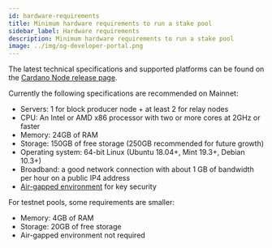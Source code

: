 ```yaml
---
id: hardware-requirements
title: Minimum hardware requirements to run a stake pool
sidebar_label: Hardware requirements
description: Minimum hardware requirements to run a stake pool
image: ../img/og-developer-portal.png
---
```

The latest technical specifications and supported platforms can be found on the [Cardano Node release page](https://github.com/IntersectMBO/cardano-node/releases).

Currently the following specifications are recommended on Mainnet:

- Servers: 1 for block producer node + at least 2 for relay nodes
- CPU: An Intel or AMD x86 processor with two or more cores at 2GHz or faster
- Memory: 24GB of RAM
- Storage: 150GB of free storage (250GB recommended for future growth)
- Operating system: 64-bit Linux (Ubuntu 18.04+, Mint 19.3+, Debian 10.3+)
- Broadband: a good network connection with about 1 GB of bandwidth per hour on a public IP4 address
- [Air-gapped environment](/docs/get-started/air-gap.md) for key security

For testnet pools, some requirements are smaller:
- Memory: 4GB of RAM
- Storage: 20GB of free storage
- Air-gapped environment not required


